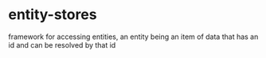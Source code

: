 # entity-stores
framework for accessing entities, an entity being an item of data that has an id and can be resolved by that id
